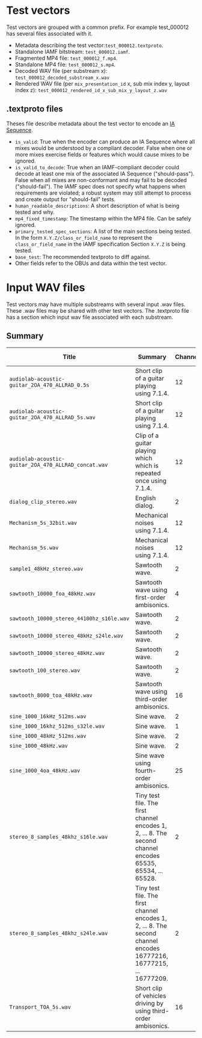 # Test vectors

Test vectors are grouped with a common prefix. For example test_000012 has
several files associated with it.

-   Metadata describing the test vector:`test_000012.textproto`.
-   Standalone IAMF bitstream: `test_000012.iamf`.
-   Fragmented MP4 file: `test_000012_f.mp4`.
-   Standalone MP4 file: `test_000012_s.mp4`.
-   Decoded WAV file (per substream x): `test_000012_decoded_substream_x.wav`
-   Rendered WAV file (per `mix_presentation_id` x, sub mix index y, layout
    index z): `test_000012_rendered_id_x_sub_mix_y_layout_z.wav`

## .textproto files

Theses file describe metadata about the test vector to encode an
[IA Sequence](https://aomediacodec.github.io/iamf/#standalone-ia-sequence).

-   `is_valid`: True when the encoder can produce an IA Sequence where all mixes
    would be understood by a compliant decoder. False when one or more mixes
    exercise fields or features which would cause mixes to be ignored.
-   `is_valid_to_decode`: True when an IAMF-compliant decoder could decode at
    least one mix of the associated IA Sequence ("should-pass"). False when all
    mixes are non-conformant and may fail to be decoded ("should-fail"). The
    IAMF spec does not specify what happens when requirements are violated; a
    robust system may still attempt to process and create output for
    "should-fail" tests.
-   `human_readable_descriptions`: A short description of what is being tested
    and why.
-   `mp4_fixed_timestamp`: The timestamp within the MP4 file. Can be safely
    ignored.
-   `primary_tested_spec_sections`: A list of the main sections being tested. In
    the form `X.Y.Z/class_or_field_name` to represent the `class_or_field_name`
    in the IAMF specification Section `X.Y.Z` is being tested.
-   `base_test`: The recommended textproto to diff against.
-   Other fields refer to the OBUs and data within the test vector.

# Input WAV files

Test vectors may have multiple substreams with several input .wav files. These
.wav files may be shared with other test vectors. The .textproto file has a
section which input wav file associated with each substream.

## Summary

Title                                                | Summary                                                                                                             | Channels | Sample Rate | Format    | Duration
---------------------------------------------------- | ------------------------------------------------------------------------------------------------------------------- | -------- | ----------- | --------- | --------
`audiolab-acoustic-guitar_2OA_470_ALLRAD_0.5s`       | Short clip of a guitar playing using 7.1.4.                                                                         | 12       | 48kHz       | pcm_s16le | 500ms
`audiolab-acoustic-guitar_2OA_470_ALLRAD_5s.wav`     | Short clip of a guitar playing using 7.1.4.                                                                         | 12       | 48kHz       | pcm_s16le | 5s
`audiolab-acoustic-guitar_2OA_470_ALLRAD_concat.wav` | Clip of a guitar playing which which is repeated once using 7.1.4.                                                  | 12       | 48kHz       | pcm_s16le | 22.77s
`dialog_clip_stereo.wav`                             | English dialog.                                                                                                     | 2        | 48kHz       | pcm_s16le | 5s
`Mechanism_5s_32bit.wav`                             | Mechanical noises using 7.1.4.                                                                                      | 12       | 48kHz       | pcm_s32le | 5s
`Mechanism_5s.wav`                                   | Mechanical noises using 7.1.4.                                                                                      | 12       | 48kHz       | pcm_s16le | 5s
`sample1_48kHz_stereo.wav`                           | Sawtooth wave.                                                                                                      | 2        | 48kHz       | pcm_s16le | 5s
`sawtooth_10000_foa_48kHz.wav`                       | Sawtooth wave using first-order ambisonics.                                                                         | 4        | 48kHz       | pcm_s16le | 500ms
`sawtooth_10000_stereo_44100hz_s16le.wav`            | Sawtooth wave.                                                                                                      | 2        | 44.1kHz     | pcm_s16le | 500ms
`sawtooth_10000_stereo_48kHz_s24le.wav`              | Sawtooth wave.                                                                                                      | 2        | 48kHz       | pcm_s24le | 500ms
`sawtooth_10000_stereo_48kHz.wav`                    | Sawtooth wave.                                                                                                      | 2        | 48kHz       | pcm_s16le | 500ms
`sawtooth_100_stereo.wav`                            | Sawtooth wave.                                                                                                      | 2        | 16kHz       | pcm_s16le | 500ms
`sawtooth_8000_toa_48kHz.wav`                        | Sawtooth wave using third-order ambisonics.                                                                         | 16       | 48kHz       | pcm_s16le | 500ms
`sine_1000_16kHz_512ms.wav`                          | Sine wave.                                                                                                          | 2        | 16kHz       | pcm_s16le | 512ms
`sine_1000_16khz_512ms_s32le.wav`                    | Sine wave.                                                                                                          | 1        | 16kHz       | pcm_s32le | 512ms
`sine_1000_48kHz_512ms.wav`                          | Sine wave.                                                                                                          | 2        | 48kHz       | pcm_s16le | 512ms
`sine_1000_48kHz.wav`                                | Sine wave.                                                                                                          | 2        | 48kHz       | pcm_s16le | 500ms
`sine_1000_4oa_48kHz.wav`                            | Sine wave using fourth-order ambisonics.                                                                            | 25       | 48kHz       | pcm_s16le | 5000ms
`stereo_8_samples_48khz_s16le.wav`                   | Tiny test file. The first channel encodes 1, 2, ... 8. The second channel encodes 65535, 65534, ... 65528.          | 2        | 48kHz       | pcm_s16le | 8 samples
`stereo_8_samples_48khz_s24le.wav`                   | Tiny test file. The first channel encodes 1, 2, ... 8. The second channel encodes 16777216, 16777215, ... 16777209. | 2        | 48kHz       | pcm_s24le | 8 samples
`Transport_TOA_5s.wav`                               | Short clip of vehicles driving by using third-order ambisonics.                                                     | 16       | 48kHz       | pcm_s16le | 5s
